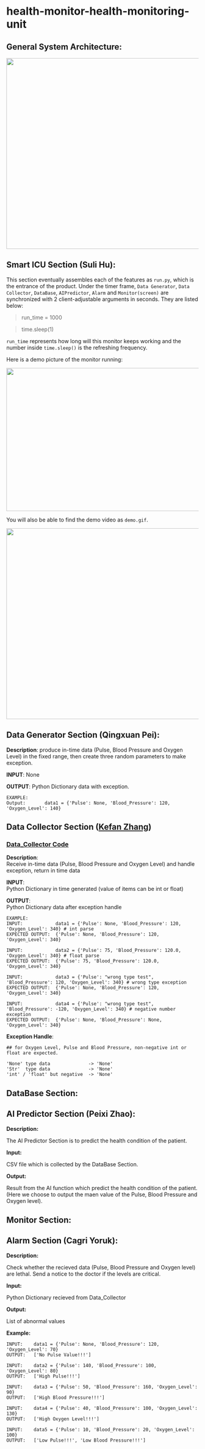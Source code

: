 # health-monitor-health-monitoring-unit
## General System Architecture:
<p align="center">
  <img width="800" height="500" src="/PNG image-08D2E2371294-1.png">
</p>

## Smart ICU Section (Suli Hu):
This section eventually assembles each of the features as `run.py`, which is the entrance of the product.  Under the timer frame, `Data Generator`, `Data Collector`, `DataBase`, `AIPredictor`, `Alarm` and `Monitor(screen)` are synchronized with 2 client-adjustable  arguments in seconds. They are listed below:
>  run_time = 1000

>  time.sleep(1) 

`run_time` represents how long will this monitor keeps working and the number inside `time.sleep()` is  the refreshing frequency. 

Here is a demo picture of the monitor running:
<p align="center">
  <img width="600" height="375" src="/demo_pic.png">
</p>

You will also be able to find the demo video as `demo.gif`.

<p align="center">
  <img width="800" height="500" src="https://github.com/BUEC500C1/health-monitor-health-monitoring-unit/blob/master/demo.gif">
</p>

## Data Generator Section (Qingxuan Pei):
**Description**:
produce in-time data (Pulse, Blood Pressure and Oxygen Level) in the fixed range, then create three random parameters to make exception.

**INPUT**: 
None

**OUTPUT**: 
Python Dictionary data with exception.
```
EXAMPLE:  
Output:       data1 = {'Pulse': None, 'Blood_Pressure': 120, 'Oxygen_Level': 140}
```

## Data Collector Section ([Kefan Zhang](https://github.com/h4x0rMadness))

### [Data_Collector Code](https://github.com/BUEC500C1/health-monitor-health-monitoring-unit/blob/master/Data_Collect.py)

**Description**:  
Receive in-time data (Pulse, Blood Pressure and Oxygen Level) and handle exception, return in time data

**INPUT**:        
Python Dictionary in time generated (value of items can be int or float)

**OUTPUT**:       
Python Dictionary data after exception handle
```
EXAMPLE:  
INPUT:            data1 = {'Pulse': None, 'Blood_Pressure': 120, 'Oxygen_Level': 340} # int parse
EXPECTED OUTPUT:  {'Pulse': None, 'Blood_Pressure': 120, 'Oxygen_Level': 340}

INPUT:            data2 = {'Pulse': 75, 'Blood_Pressure': 120.0, 'Oxygen_Level': 340} # float parse
EXPECTED OUTPUT:  {'Pulse': 75, 'Blood_Pressure': 120.0, 'Oxygen_Level': 340}

INPUT:            data3 = {'Pulse': "wrong type test", 'Blood_Pressure': 120, 'Oxygen_Level': 340} # wrong type exception
EXPECTED OUTPUT:  {'Pulse': None, 'Blood_Pressure': 120, 'Oxygen_Level': 340}

INPUT:            data4 = {'Pulse': "wrong type test", 'Blood_Pressure': -120, 'Oxygen_Level': 340} # negative number exception
EXPECTED OUTPUT:  {'Pulse': None, 'Blood_Pressure': None, 'Oxygen_Level': 340}

```

**Exception Handle**:
```
## for Oxygen Level, Pulse and Blood Pressure, non-negative int or float are expected.

'None' type data              -> 'None'
'Str'  type data              -> 'None'
'int' / 'float' but negative  -> 'None'
```


## DataBase Section:

## AI Predictor Section (Peixi Zhao):
**Description:**

The AI Predictor Section is to predict the health condition of the patient.

**Input:**

CSV file which is collected by the DataBase Section.

**Output:**

Result from the AI function which predict the health condition of the patient.(Here we choose to output the maen value of the Pulse, Blood Pressure and Oxygen level).

## Monitor Section:

## Alarm Section (Cagri Yoruk):
**Description:**

Check whether the recieved data (Pulse, Blood Pressure and Oxygen level) are lethal. Send a notice to the doctor if the levels are critical.

**Input:**

Python Dictionary recieved from Data_Collector

**Output:**

List of abnormal values

**Example:**

```
INPUT:	  data1 = {'Pulse': None, 'Blood_Pressure': 120, 'Oxygen_Level': 70}
OUTPUT:	  ['No Pulse Value!!!']

INPUT:	  data2 = {'Pulse': 140, 'Blood_Pressure': 100, 'Oxygen_Level': 80}
OUTPUT:	  ['High Pulse!!!']

INPUT:	  data3 = {'Pulse': 50, 'Blood_Pressure': 160, 'Oxygen_Level': 90}
OUTPUT:	  ['High Blood Pressure!!!']

INPUT:	  data4 = {'Pulse': 40, 'Blood_Pressure': 100, 'Oxygen_Level': 130}
OUTPUT:	  ['High Oxygen Level!!!']

INPUT:	  data5 = {'Pulse': 10, 'Blood_Pressure': 20, 'Oxygen_Level': 100}
OUTPUT:	  ['Low Pulse!!!', 'Low Blood Pressure!!!']

```


